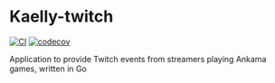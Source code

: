 # Kaelly-twitch

[![CI](https://github.com/kaellybot/kaelly-twitch/actions/workflows/ci.yml/badge.svg)](https://github.com/kaellybot/kaelly-twitch/actions/workflows/ci.yml)
[![codecov](https://codecov.io/gh/kaellybot/kaelly-twitch/branch/main/graph/badge.svg)](https://codecov.io/gh/kaellybot/kaelly-twitch) 

Application to provide Twitch events from streamers playing Ankama games, written in Go 
